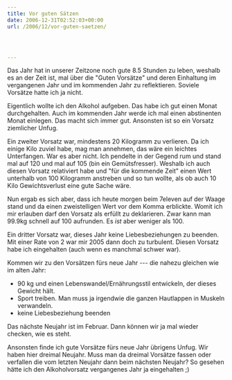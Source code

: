 ```yaml
---
title: Vor guten Sätzen
date: 2006-12-31T02:52:03+00:00
url: /2006/12/vor-guten-saetzen/




---
```

Das Jahr hat in unserer Zeitzone noch gute 8.5 Stunden zu leben, weshalb es an der Zeit ist, mal über die "Guten Vorsätze" und deren Einhaltung im vergangenen Jahr und im kommenden Jahr zu reflektieren. Soviele Vorsätze hatte ich ja nicht.

Eigentlich wollte ich den Alkohol aufgeben. Das habe ich gut einen Monat durchgehalten. Auch im kommenden Jahr werde ich mal einen abstinenten Monat einlegen. Das macht sich immer gut. Ansonsten ist so ein Vorsatz ziemlicher Unfug.

Ein zweiter Vorsatz war, mindestens 20 Kilogramm zu verlieren. Da ich einige Kilo zuviel habe, mag man annehmen, das wäre ein leichtes Unterfangen. War es aber nicht. Ich pendelte in der Gegend rum und stand mal auf 120 und mal auf 105 (bin ein Gemütsfresser). Weshalb ich auch diesen Vorsatz relativiert habe und "für die kommende Zeit" einen Wert unterhalb von 100 Kilogramm anstreben und so tun wollte, als ob auch 10 Kilo Gewichtsverlust eine gute Sache wäre.

Nun ergab es sich aber, dass ich heute morgen beim 7eleven auf der Waage stand und da einen zweistelligen Wert vor dem Komma erblickte. Womit ich mir erlauben darf den Vorsatz als erfüllt zu deklarieren. Zwar kann man 99.9kg schnell auf 100 aufrunden. Es _ist_ aber weniger als 100.

Ein dritter Vorsatz war, dieses Jahr keine Liebesbeziehungen zu beenden. Mit einer Rate von 2 war mir 2005 dann doch zu turbulent. Diesen Vorsatz habe ich eingehalten (auch wenn es manchmal schwer war).

Kommen wir zu den Vorsätzen fürs neue Jahr --- die nahezu gleichen wie im alten Jahr:

* 90 kg und einen Lebenswandel/Ernährungsstil entwickeln, der dieses Gewicht hält.
* Sport treiben. Man muss ja irgendwie die ganzen Hautlappen in Muskeln verwandeln.
* keine Liebesbeziehung beenden

Das nächste Neujahr ist im Februar. Dann können wir ja mal wieder checken, wie es steht.

Ansonsten finde ich gute Vorsätze fürs neue Jahr übrigens Unfug. Wir haben hier dreimal Neujahr. Muss man da dreimal Vorsätze fassen oder verfallen die vom letzten Neujahr dann beim nächsten Neujahr? So gesehen hätte ich den Alkoholvorsatz vergangenes Jahr ja eingehalten ;)
